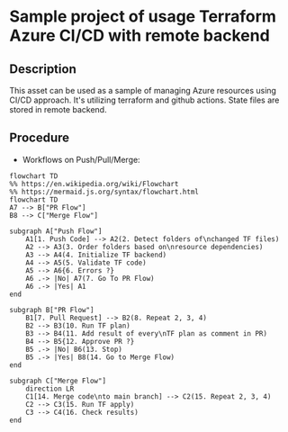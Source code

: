 # Sample project of usage Terraform Azure CI/CD with remote backend 

## Description

This asset can be used as a sample of managing Azure resources using CI/CD approach. It's utilizing terraform and github actions. State files are stored in remote backend.

## Procedure

- Workflows on Push/Pull/Merge:
```mermaid
flowchart TD
%% https://en.wikipedia.org/wiki/Flowchart
%% https://mermaid.js.org/syntax/flowchart.html
flowchart TD
A7 --> B["PR Flow"]
B8 --> C["Merge Flow"]

subgraph A["Push Flow"]
    A1[1. Push Code] --> A2(2. Detect folders of\nchanged TF files)
    A2 --> A3(3. Order folders based on\nresource dependencies)
    A3 --> A4(4. Initialize TF backend)
    A4 --> A5(5. Validate TF code)
    A5 --> A6{6. Errors ?}
    A6 .-> |No| A7(7. Go To PR Flow)
    A6 .-> |Yes| A1
end

subgraph B["PR Flow"]
    B1[7. Pull Request] --> B2(8. Repeat 2, 3, 4)
    B2 --> B3(10. Run TF plan)
    B3 --> B4(11. Add result of every\nTF plan as comment in PR)
    B4 --> B5{12. Approve PR ?}
    B5 .-> |No| B6(13. Stop)
    B5 .-> |Yes| B8(14. Go to Merge Flow)
end

subgraph C["Merge Flow"]
    direction LR
    C1[14. Merge code\nto main branch] --> C2(15. Repeat 2, 3, 4)
    C2 --> C3(15. Run TF apply)
    C3 --> C4(16. Check results) 
end
```